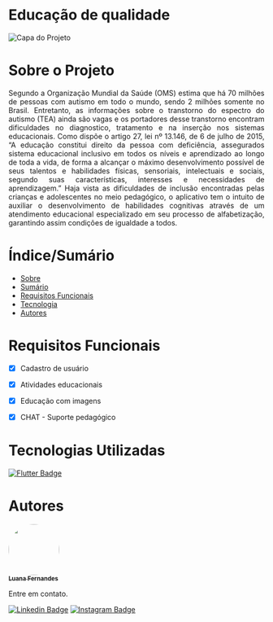 # Educação de qualidade
![Capa do Projeto](http://abracidf.com/wp-content/uploads/2019/04/img14-1.png)

# Sobre o Projeto

<p align="justify">Segundo a Organização Mundial da Saúde (OMS) estima que há 70 
milhões de pessoas com autismo em todo o mundo, sendo 2 milhões somente 
no Brasil. Entretanto, as informações sobre o transtorno do espectro do 
autismo (TEA) ainda são vagas e os portadores desse transtorno encontram
dificuldades no diagnostico, tratamento e na inserção nos sistemas
educacionais. Como dispõe o artigo 27, lei nº 13.146, de 6 de julho de 2015,
“A educação constitui direito da pessoa com deficiência, assegurados sistema 
educacional inclusivo em todos os níveis e aprendizado ao longo de toda a 
vida, de forma a alcançar o máximo desenvolvimento possível de seus talentos 
e habilidades físicas, sensoriais, intelectuais e sociais, segundo suas 
características, interesses e necessidades de aprendizagem.” Haja vista as 
dificuldades de inclusão encontradas pelas crianças e adolescentes no meio 
pedagógico, o aplicativo tem o intuito de auxiliar o desenvolvimento de 
habilidades cognitivas através de um atendimento educacional especializado
em seu processo de alfabetização, garantindo assim condições de igualdade a 
todos.</p>

# Índice/Sumário

<!--ts-->
   * [Sobre](#Sobre_o_Projeto)
   * [Sumário](#Índice/Sumário)
   * [Requisitos Funcionais](#Requisitos_Funcionais)
   * [Tecnologia](#Tecnologias_Utilizadas)
   * [Autores](#Autores)
<!--te-->

# Requisitos Funcionais


- [X] Cadastro de usuário
- [X] Atividades educacionais
- [X] Educação com imagens
- [X] CHAT - Suporte pedagógico


# Tecnologias Utilizadas


[![Flutter Badge](https://img.shields.io/badge/Flutter-02569B?style=for-the-badge&logo=flutter&logoColor=white)](https://flutter.dev/)


# Autores

<a href="https://www.linkedin.com/in/luana-fernandes-a899731b9">
 <img style="border-radius: 50%;" src="https://media-exp1.licdn.com/dms/image/C4D03AQHCJped4cPYTQ/profile-displayphoto-shrink_200_200/0/1613496860035?e=1623283200&v=beta&t=mK3sCxRU4G7-DD8kyF8XzbX_ayLiW7K7bsKRODi9PlI" width="100px;" alt=""/>
 <br />
 <sub><b>Luana Fernandes</b></sub></a> <a href="https://www.linkedin.com/in/luana-fernandes-a899731b9" title="Likedin"></a>

 
Entre em contato.

[![Linkedin Badge](https://img.shields.io/badge/Luana-0077B5?style=for-the-badge&logo=linkedin&logoColor=white)](http://linkedin.com/in/luana-fernandes-a899731b9) 
[![Instagram Badge](https://img.shields.io/badge/Luana-E4405F?style=for-the-badge&logo=instagram&logoColor=white)](https://www.instagram.com/luufernandescosta/)
